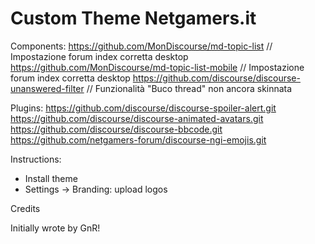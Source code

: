 # Custom Theme Netgamers.it

Components:
https://github.com/MonDiscourse/md-topic-list // Impostazione forum index corretta desktop
https://github.com/MonDiscourse/md-topic-list-mobile // Impostazione forum index corretta desktop
https://github.com/discourse/discourse-unanswered-filter // Funzionalità "Buco thread" non ancora skinnata

Plugins:
https://github.com/discourse/discourse-spoiler-alert.git
https://github.com/discourse/discourse-animated-avatars.git
https://github.com/discourse/discourse-bbcode.git
https://github.com/netgamers-forum/discourse-ngi-emojis.git

Instructions:

- Install theme
- Settings -> Branding: upload logos


Credits

Initially wrote by GnR!